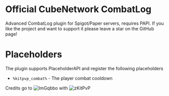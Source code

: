 # Official CubeNetwork CombatLog
Advanced CombatLog plugin for Spigot/Paper servers, requires PAPI.
If you like the project and want to support it please leave a star on the GitHub page!

# Placeholders
The plugin supports PlaceholderAPI and register the following placeholders
* `%kitpvp_combat%` - The player combat cooldown

Credits go to ![ImGqbbo](https://github.com/ImGqbbo) with ![zKitPvP](https://github.com/ImGqbbo/zKitPvP)
